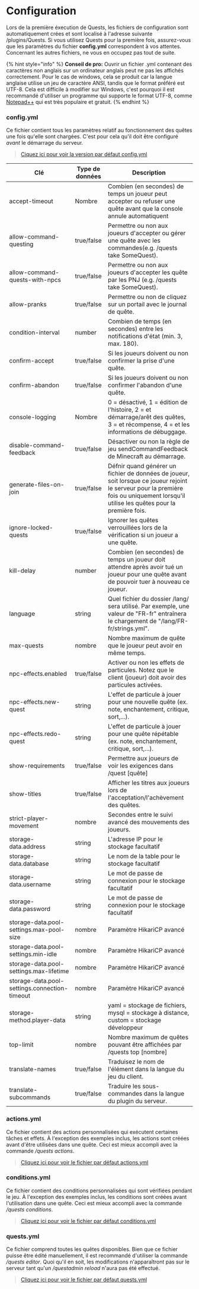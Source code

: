 # Configuration

Lors de la première éxecution de Quests, les fichiers de configuration sont automatiquement crées et sont localisé à l'adresse suivante /plugins/Quests. Si vous utilisez Quests pour la première fois, assurez-vous que les paramètres du fichier **config.yml** correspondent à vos attentes. Concernant les autres fichiers, ne vous en occupez pas tout de suite.

{% hint style="info" %}
**Conseil de pro:** Ouvrir un fichier .yml contenant des caractères non anglais sur un ordinateur anglais peut ne pas les affichés correctement. Pour le cas de windows, cela se produit car la langue anglaise utilise un jeu de caractère ANSI, tandis que le format préféré est UTF-8. Cela est difficile à modifier sur Windows, c'est pourquoi il est recommandé d'utiliser un programme qui supporte le format UTF-8, comme [Notepad++](https://notepad-plus-plus.org) qui est très populaire et gratuit.
{% endhint %}

### config.yml

Ce fichier contient tous les paramètres relatif au fonctionnement des quêtes une fois qu'elle sont chargées. C'est pour cela qu'il doit être configuré _avant_ le démarrage du serveur.

> [Ciquez ici pour voir la version par défaut config.yml](https://github.com/PikaMug/Quests/blob/master/main/src/main/resources/config.yml)

| Clé                                           | Type de données | Description                                                                                                                                                                             |
| --------------------------------------------- | --------------- | --------------------------------------------------------------------------------------------------------------------------------------------------------------------------------------- |
| accept-timeout                                | Nombre          | Combien (en secondes) de temps un joueur peut accepter ou refuser une quête avant que la console annule automatiquent                                                                   |
| allow-command-questing                        | true/false      | Permettre ou non aux joueurs d'accepter ou gérer une quête avec les commandes(e.g. /quests take SomeQuest).                                                                             |
| allow-command-quests-with-npcs                | true/false      | Permettre ou non aux joueurs d'accepter les quête par les PNJ (e.g. /quests take SomeQuest).                                                                                            |
| allow-pranks                                  | true/false      | Permettre ou non de cliquez sur un portail avec le journal de quête.                                                                                                                     |
| condition-interval                            | number          | Combien de temps \(en secondes\) entre les notifications d'état \(min. 3, max. 180\). |
| confirm-accept                                | true/false      | Si les joueurs doivent ou non confirmer la prise d'une quête. |
| confirm-abandon                               | true/false      | Si les joueurs doivent ou non confirmer l'abandon d'une quête. |
| console-logging                               | Nombre          | 0 = désactivé, 1 = édition de l'histoire, 2 = et démarrage/arêt des quêtes, 3 = et récompense, 4 = et les informations de débuggage.                                                    |
| disable-command-feedback                      | true/false      | Désactiver ou non la règle de jeu sendCommandFeedback de Minecraft au démarrage.                                                                                                        |
| generate-files-on-join                        | true/false      | Défnir quand générer un fichier de données de joueur, soit lorsque ce joueur rejoint le serveur pour la première fois ou uniquement lorsqu'il utilise les quêtes pour la première fois. |
| ignore-locked-quests                          | true/false      | Ignorer les quêtes verrouillées lors de la vérification si un joueur a une quête.                                                                                                       |
| kill-delay                                    | number          | Combien (en secondes) de temps un joueur doit attendre après avoir tué un joueur pour une quête avant de pouvoir tuer à nouveau ce joueur.                                              |
| language                                      | string          | Quel fichier du dossier /lang/ sera utilisé. Par exemple, une valeur de "FR-fr" entraînera le chargement de "/lang/FR-fr/strings.yml".                                                  |
| max-quests                                    | nombre          | Nombre maximum de quête que le joueur peut avoir en même temps.                                                                                                                         |
| npc-effects.enabled                           | true/false      | Activer ou non les effets de particules. Notez que le client (joueur) doit avoir des particules activées.                                                                               |
| npc-effects.new-quest                         | string          | L'effet de particule à jouer pour une nouvelle quête (ex. note, enchantement, critique, sort,...).                                                                                      |
| npc-effects.redo-quest                        | string          | L'effet de particule à jouer pour une quête répétable (ex. note, enchantement, critique, sort,...).                                                                                     |
| show-requirements                             | true/false      | Permettre aux joueurs de voir les exigences dans /quest \[quête]                                                                                                                        |
| show-titles                                   | true/false      | Afficher les titres aux joueurs lors de l'acceptation/l'achèvement des quêtes.                                                                                                          |
| strict-player-movement                        | nombre          | Secondes entre le suivi avancé des mouvements des joueurs.                                                                                                                              |
| storage-data.address                          | string          | L'adresse IP pour le stockage facultatif                                                                                                                                                |
| storage-data.database                         | string          | Le nom de la table pour le stockage facultatif                                                                                                                                          |
| storage-data.username                         | string          | Le mot de passe de connexion pour le stockage facultatif                                                                                                                                |
| storage-data.password                         | string          | Le mot de passe de connexion pour le stockage facultatif                                                                                                                                |
| storage-data.pool-settings.max-pool-size      | nombre          | Paramètre HikariCP avancé                                                                                                                                                               |
| storage-data.pool-settings.min-idle           | nombre          | Paramètre HikariCP avancé                                                                                                                                                               |
| storage-data.pool-settings.max-lifetime       | nombre          | Paramètre HikariCP avancé                                                                                                                                                               |
| storage-data.pool-settings.connection-timeout | nombre          | Paramètre HikariCP avancé                                                                                                                                                               |
| storage-method.player-data                    | string          | yaml = stockage de fichiers, mysql = stockage à distance, custom = stockage développeur                                                                                                 |
| top-limit                                     | nombre          | Nombre maximum de quêtes pouvant être affichées par /quests top \[nombre]                                                                                                               |
| translate-names                               | true/false      | Traduisez le nom de l'élément dans la langue du jeu du client.                                                                                                                          |
| translate-subcommands                         | true/false      | Traduire les sous-commandes dans la langue du plugin du serveur.                                                                                                                        |

### actions.yml

Ce fichier contient des actions personnalisées qui exécutent certaines tâches et effets. À l'exception des exemples inclus, les actions sont créées avant d'être utilisées dans une quête. Ceci est mieux accompli avec la commande _/quests actions_.

> [Cliquez ici pour voir le fichier par défaut actions.yml](https://github.com/PikaMug/Quests/blob/master/main/src/main/resources/actions.yml)

### conditions.yml

Ce fichier contient des conditions personnalisées qui sont vérifiées pendant le jeu. À l'exception des exemples inclus, les conditions sont créées avant l'utilisation dans une quête. Ceci est mieux accompli avec la commande _/quests conditions_.

> [Cliquez ici pour voir le fichier par défaut conditions.yml](https://github.com/PikaMug/Quests/blob/master/main/src/main/resources/conditions.yml)

### quests.yml

Ce fichier comprend toutes les quêtes disponibles. Bien que ce fichier puisse être édité manuellement, il est recommandé d'utiliser la commande _/quests editor_. Quoi qu'il en soit, les modifications n'apparaîtront pas sur le serveur tant qu'un _/questadmin reload_ n'aura pas été effectué.

> [Cliquez ici pour voir le fichier par défaut quests.yml](https://github.com/PikaMug/Quests/blob/master/main/src/main/resources/quests.yml)
